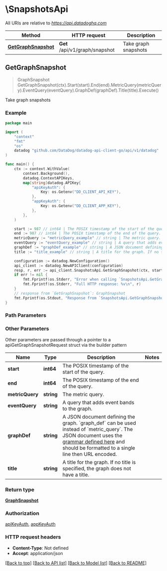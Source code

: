 # \SnapshotsApi

All URIs are relative to *https://api.datadoghq.com*

Method | HTTP request | Description
------------- | ------------- | -------------
[**GetGraphSnapshot**](SnapshotsApi.md#GetGraphSnapshot) | **Get** /api/v1/graph/snapshot | Take graph snapshots



## GetGraphSnapshot

> GraphSnapshot GetGraphSnapshot(ctx).Start(start).End(end).MetricQuery(metricQuery).EventQuery(eventQuery).GraphDef(graphDef).Title(title).Execute()

Take graph snapshots



### Example

```go
package main

import (
    "context"
    "fmt"
    "os"
    datadog "github.com/DataDog/datadog-api-client-go/api/v1/datadog"
)

func main() {
    ctx := context.WithValue(
        context.Background(),
        datadog.ContextAPIKeys,
        map[string]datadog.APIKey{
            "apiKeyAuth": {
                Key: os.Getenv("DD_CLIENT_API_KEY"),
            },
            "appKeyAuth": {
                Key: os.Getenv("DD_CLIENT_APP_KEY"),
            },
        },
    )

    start := 987 // int64 | The POSIX timestamp of the start of the query.
    end := 987 // int64 | The POSIX timestamp of the end of the query.
    metricQuery := "metricQuery_example" // string | The metric query. (optional)
    eventQuery := "eventQuery_example" // string | A query that adds event bands to the graph. (optional)
    graphDef := "graphDef_example" // string | A JSON document defining the graph. `graph_def` can be used instead of `metric_query`. The JSON document uses the [grammar defined here](https://docs.datadoghq.com/graphing/graphing_json/#grammar) and should be formatted to a single line then URL encoded. (optional)
    title := "title_example" // string | A title for the graph. If no title is specified, the graph does not have a title. (optional)

    configuration := datadog.NewConfiguration()
    api_client := datadog.NewAPIClient(configuration)
    resp, r, err := api_client.SnapshotsApi.GetGraphSnapshot(ctx, start, end).MetricQuery(metricQuery).EventQuery(eventQuery).GraphDef(graphDef).Title(title).Execute()
    if err != nil {
        fmt.Fprintf(os.Stderr, "Error when calling `SnapshotsApi.GetGraphSnapshot``: %v\n", err)
        fmt.Fprintf(os.Stderr, "Full HTTP response: %v\n", r)
    }
    // response from `GetGraphSnapshot`: GraphSnapshot
    fmt.Fprintf(os.Stdout, "Response from `SnapshotsApi.GetGraphSnapshot`: %v\n", resp)
}
```

### Path Parameters



### Other Parameters

Other parameters are passed through a pointer to a apiGetGraphSnapshotRequest struct via the builder pattern


Name | Type | Description  | Notes
------------- | ------------- | ------------- | -------------
 **start** | **int64** | The POSIX timestamp of the start of the query. | 
 **end** | **int64** | The POSIX timestamp of the end of the query. | 
 **metricQuery** | **string** | The metric query. | 
 **eventQuery** | **string** | A query that adds event bands to the graph. | 
 **graphDef** | **string** | A JSON document defining the graph. &#x60;graph_def&#x60; can be used instead of &#x60;metric_query&#x60;. The JSON document uses the [grammar defined here](https://docs.datadoghq.com/graphing/graphing_json/#grammar) and should be formatted to a single line then URL encoded. | 
 **title** | **string** | A title for the graph. If no title is specified, the graph does not have a title. | 

### Return type

[**GraphSnapshot**](GraphSnapshot.md)

### Authorization

[apiKeyAuth](../README.md#apiKeyAuth), [appKeyAuth](../README.md#appKeyAuth)

### HTTP request headers

- **Content-Type**: Not defined
- **Accept**: application/json

[[Back to top]](#) [[Back to API list]](../README.md#documentation-for-api-endpoints)
[[Back to Model list]](../README.md#documentation-for-models)
[[Back to README]](../README.md)

